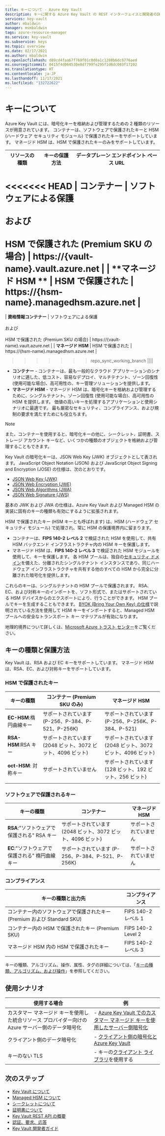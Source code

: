 ```yaml
---
title: キーについて - Azure Key Vault
description: キーに関する Azure Key Vault の REST インターフェイスと開発者の詳細の概要です。
services: key-vault
author: mbaldwin
manager: msmbaldwin
tags: azure-resource-manager
ms.service: key-vault
ms.subservice: keys
ms.topic: overview
ms.date: 02/17/2021
ms.author: mbaldwin
ms.openlocfilehash: d89cd4faa67f769f01c0d0a1c1288b6dc8776aed
ms.sourcegitcommit: 0415f4d064530e0d7799fe295f1d8dc003f17202
ms.translationtype: HT
ms.contentlocale: ja-JP
ms.lasthandoff: 11/17/2021
ms.locfileid: "132722622"
---
```

# <a name="about-keys"></a>キーについて

Azure Key Vault には、暗号化キーを格納および管理するための 2 種類のリソースが用意されています。 コンテナーは、ソフトウェアで保護されたキーと HSM (ハードウェア セキュリティ モジュール) で保護されたキーをサポートしています。 マネージド HSM は、HSM で保護されたキーのみをサポートしています。 

|リソースの種類|キーの保護方法|データプレーン エンドポイント ベース URL|
|--|--|--|
<<<<<<< HEAD
| **コンテナー** | ソフトウェアによる保護<br/><br/>および<br/><br/>HSM で保護された (Premium SKU の場合)</li></ul> | https://{vault-name}.vault.azure.net |
| **マネージド HSM ** | HSM で保護された | https://{hsm-name}.managedhsm.azure.net |
=======
| **資格情報コンテナー** | ソフトウェアによる保護<br/><br/>および<br/><br/>HSM で保護された (Premium SKU の場合)</li></ul> | https://{vault-name}.vault.azure.net |
| **マネージド HSM** | HSM で保護された | https://{hsm-name}.managedhsm.azure.net |
>>>>>>> repo_sync_working_branch
||||

- **コンテナー** - コンテナーは、最も一般的なクラウド アプリケーションのシナリオに適した、低コスト、容易なデプロイ、マルチテナント、ゾーン回復性 (使用可能な場合)、高可用性の、キー管理ソリューションを提供します。
- **マネージド HSM** - マネージド HSM は、暗号化キーを格納および管理するために、シングルテナント、ゾーン回復性 (使用可能な場合)、高可用性の HSM を提供します。 価値の高いキーを処理するアプリケーションと使用シナリオに最適です。 最も厳密なセキュリティ、コンプライアンス、および規制の要求を満たすためにも役立ちます。 

> [!NOTE]
> また、コンテナーを使用すると、暗号化キーの他に、シークレット、証明書、ストレージ アカウント キーなど、いくつかの種類のオブジェクトを格納および管理することもできます。

Key Vault の暗号化キーは、JSON Web Key (JWK) オブジェクトとして表されます。 JavaScript Object Notation (JSON) および JavaScript Object Signing and Encryption (JOSE) の仕様は、次のとおりです。

-   [JSON Web Key (JWK)](https://tools.ietf.org/html/draft-ietf-jose-json-web-key)  
-   [JSON Web Encryption (JWE)](https://datatracker.ietf.org/doc/html/draft-jones-json-web-encryption)  
-   [JSON Web Algorithms (JWA)](https://datatracker.ietf.org/doc/html/draft-ietf-jose-json-web-algorithms)  
-   [JSON Web Signature (JWS)](https://tools.ietf.org/html/draft-ietf-jose-json-web-signature) 

基本の JWK および JWA の仕様は、Azure Key Vault および Managed HSM の実装に固有のキーの種類も有効にするように拡張されます。 

HSM で保護されたキー (HSM キーとも呼ばれます) は、HSM (ハードウェア セキュリティ モジュール) で処理され、常に HSM の保護境界内に留まります。 

- コンテナーは、**FIPS 140-2 レベル 2** で検証された HSM を使用して、共有 HSM バックエンド インフラストラクチャ内の HSM キーを保護します。 
- マネージド HSM は、**FIPS 140-2 レベル 3** で検証された HSM モジュールを使用して、キーを保護します。 各 HSM プールは、独自の[セキュリティ ドメイン](../managed-hsm/security-domain.md)を備えた、分離されたシングルテナント インスタンスであり、同じハードウェア インフラストラクチャを共有する他のすべての HSM から完全に分離された暗号化を提供します。

これらのキーは、シングルテナントの HSM プールで保護されます。 RSA、EC、および対称キーのインポートを、ソフト形式で、またはサポートされている HSM デバイスからのエクスポートにより、行うことができます。 HSM プールでキーを生成することもできます。 [BYOK (Bring Your Own Key) の仕様](../keys/byok-specification.md)で説明されている方法を使用して HSM キーをインポートすると、Managed HSM プールへの安全なトランスポート キー マテリアルが有効になります。 

地理的境界について詳しくは、[Microsoft Azure トラスト センター](https://azure.microsoft.com/support/trust-center/privacy/)をご覧ください。

## <a name="key-types-and-protection-methods"></a>キーの種類と保護方法

Key Vault は、RSA および EC キーをサポートしています。 マネージド HSM は、RSA、EC、および対称キーをサポートしています。 

### <a name="hsm-protected-keys"></a>HSM で保護されたキー

|キーの種類|コンテナー (Premium SKU のみ)|マネージド HSM|
|--|--|--|
|**EC-HSM**:楕円曲線キー | サポートされています (P-256、P-384、P-521、P-256K)| サポートされています (P-256、P-256K、P-384、P-521)|
|**RSA-HSM**:RSA キー|サポートされています (2048 ビット、3072 ビット、4096 ビット)|サポートされています (2048 ビット、3072 ビット、4096 ビット)|
|**oct-HSM**: 対称キー|サポートされていません|サポートされています (128 ビット、192 ビット、256 ビット)|
|||

### <a name="software-protected-keys"></a>ソフトウェアで保護されるキー

|キーの種類|コンテナー|マネージド HSM|
|--|--|--|
**RSA**:"ソフトウェアで保護される" RSA キー|サポートされています (2048 ビット、3072 ビット、4096 ビット)|サポートされていません
**EC**:"ソフトウェアで保護される" 楕円曲線キー |サポートされています (P-256、P-384、P-521、P-256K)|サポートされていません
|||

### <a name="compliance"></a>コンプライアンス

|キーの種類と出力先|コンプライアンス|
|---|---|
|コンテナー内のソフトウェアで保護されたキー (Premium および Standard SKU) | FIPS 140-2 レベル 1|
|コンテナー内の HSM で保護されたキー (Premium SKU)| FIPS 140-2 Level 2|
|マネージド HSM 内の HSM で保護されたキー|FIPS 140-2 レベル 3|
|||

キーの種類、アルゴリズム、操作、属性、タグの詳細については、「[キーの種類、アルゴリズム、および操作](about-keys-details.md)」を参照してください。

## <a name="usage-scenarios"></a>使用シナリオ

| 使用する場合 | 例 |
|--------------|-------------|
| カスタマー マネージド キーを使用した統合リソース プロバイダー向けの Azure サーバー側のデータ暗号化 | - [Azure Key Vault でのカスタマー マネージド キーを使用したサーバー側暗号化](../../security/fundamentals/encryption-models.md#server-side-encryption-using-customer-managed-keys-in-azure-key-vault) |
| クライアント側のデータ暗号化 | - [クライアント側の暗号化と Azure Key Vault](../../storage/common/storage-client-side-encryption.md?tabs=dotnet)|
| キーのない TLS | - キーの[クライアント ライブラリ](../general/client-libraries.md#client-libraries-per-language-and-object)を使用する |

## <a name="next-steps"></a>次のステップ
- [Key Vault について](../general/overview.md)
- [Managed HSM について](../managed-hsm/overview.md)
- [シークレットについて](../secrets/about-secrets.md)
- [証明書について](../certificates/about-certificates.md)
- [Key Vault REST API の概要](../general/about-keys-secrets-certificates.md)
- [認証、要求、応答](../general/authentication-requests-and-responses.md)
- [Key Vault 開発者ガイド](../general/developers-guide.md)